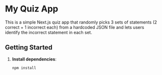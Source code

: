 # My Quiz App

This is a simple Next.js quiz app that randomly picks 3 sets of statements (2 correct + 1 incorrect each) from a hardcoded JSON file and lets users identify the incorrect statement in each set.

## Getting Started

1. **Install dependencies**:
   ```bash
   npm install